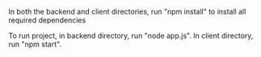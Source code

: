 In both the backend and client directories, run "npm install" to install all required dependencies

To run project, in backend directory, run "node app.js". In client directory, run "npm start".
